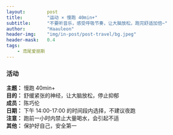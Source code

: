```yaml
---
layout:        post
title:         "运动 × 慢跑 40min+"
subtitle:      "不要听音乐，感受呼吸节奏，让大脑放松，跑完舒适加倍~"
author:        "Haauleon"
header-img:    "img/in-post/post-travel/bg.jpeg"
header-mask:   0.4
tags:
    - 鸢尾爱丽斯
---
```


### 活动
**主题：** 慢跑 40min+                                  
**目的：** 舒缓紧张的神经，让大脑放松，停止抑郁                                                             
**成员：** 陈巧伦        
**日期：** 下午 14:00-17:00 的时间段内选择，不建议夜跑                                  
**注意：** 跑前一小时内禁止大量喝水，会引起不适                        
**其他：** 保护好自己，安全第一                     